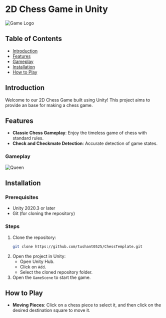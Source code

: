 # 2D Chess Game in Unity

![Game Logo](./images/logo.png)

## Table of Contents
- [Introduction](#introduction)
- [Features](#features)
- [Gameplay](#Gameplay)
- [Installation](#installation)
- [How to Play](#how-to-play)


## Introduction

Welcome to our 2D Chess Game built using Unity! This project aims to provide an base for making a chess game.

## Features

- **Classic Chess Gameplay**: Enjoy the timeless game of chess with standard rules.
- **Check and Checkmate Detection**: Accurate detection of game states.

### Gameplay
![Queen](https://github.com/user-attachments/assets/6bdd3d64-15cf-4f73-93b3-a83adbccd3d1)




## Installation

### Prerequisites

- Unity 2020.3 or later
- Git (for cloning the repository)

### Steps

1. Clone the repository:
    ```sh
    git clone https://github.com/tushant0525/ChessTemplate.git
    ```
2. Open the project in Unity:
    - Open Unity Hub.
    - Click on `Add`.
    - Select the cloned repository folder.
3. Open the `GameScene` to start the game.

## How to Play


- **Moving Pieces**: Click on a chess piece to select it, and then click on the desired destination square to move it.


